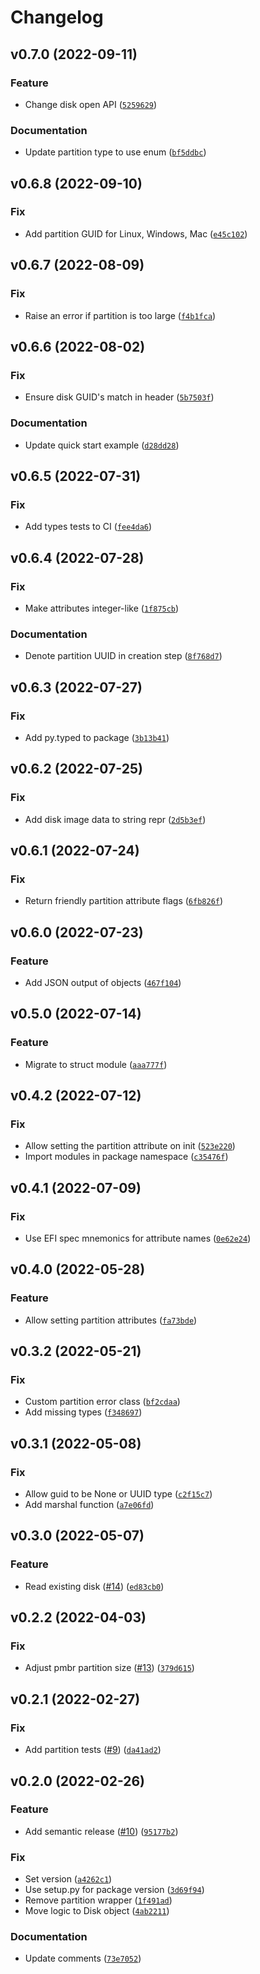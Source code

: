 # Changelog

<!--next-version-placeholder-->

## v0.7.0 (2022-09-11)
### Feature
* Change disk open API ([`5259629`](https://github.com/swysocki/gpt-image/commit/525962940e1fc25cd217d0d46a84f3c6963d963f))

### Documentation
* Update partition type to use enum ([`bf5ddbc`](https://github.com/swysocki/gpt-image/commit/bf5ddbc823311a9697ffd0af7a2aa3584b441786))

## v0.6.8 (2022-09-10)
### Fix
* Add partition GUID for Linux, Windows, Mac ([`e45c102`](https://github.com/swysocki/gpt-image/commit/e45c10221e952a84967b254962b9a6d0b75490a3))

## v0.6.7 (2022-08-09)
### Fix
* Raise an error if partition is too large ([`f4b1fca`](https://github.com/swysocki/gpt-image/commit/f4b1fcae926d1ce32f2c5fa415fcb4404d268cba))

## v0.6.6 (2022-08-02)
### Fix
* Ensure disk GUID's match in header ([`5b7503f`](https://github.com/swysocki/gpt-image/commit/5b7503fd9bab243958d6dc2470d4a9b255d5084f))

### Documentation
* Update quick start example ([`d28dd28`](https://github.com/swysocki/gpt-image/commit/d28dd281f94cced2ce32350eb0f560fe079fc408))

## v0.6.5 (2022-07-31)
### Fix
* Add types tests to CI ([`fee4da6`](https://github.com/swysocki/gpt-image/commit/fee4da6d99392c69a5efffdbb8c09324e93eab07))

## v0.6.4 (2022-07-28)
### Fix
* Make attributes integer-like ([`1f875cb`](https://github.com/swysocki/gpt-image/commit/1f875cbbf1d0ec973957747b8653fd4445d2d10a))

### Documentation
* Denote partition UUID in creation step ([`8f768d7`](https://github.com/swysocki/gpt-image/commit/8f768d758eeb1f735f94432adf555b6c927b6ce6))

## v0.6.3 (2022-07-27)
### Fix
* Add py.typed to package ([`3b13b41`](https://github.com/swysocki/gpt-image/commit/3b13b41bdcfd3a6d1733264a1d8fd4d90329f388))

## v0.6.2 (2022-07-25)
### Fix
* Add disk image data to string repr ([`2d5b3ef`](https://github.com/swysocki/gpt-image/commit/2d5b3ef7e64705c97f74622b98636b21fdc0de3c))

## v0.6.1 (2022-07-24)
### Fix
* Return friendly partition attribute flags ([`6fb826f`](https://github.com/swysocki/gpt-image/commit/6fb826f715d74792fae265afe2634349989a0025))

## v0.6.0 (2022-07-23)
### Feature
* Add JSON output of objects ([`467f104`](https://github.com/swysocki/gpt-image/commit/467f1046c7898e878a03cb8f4ee8b8cf337b0c87))

## v0.5.0 (2022-07-14)
### Feature
* Migrate to struct module ([`aaa777f`](https://github.com/swysocki/gpt-image/commit/aaa777f2ab67c8d57c94dcbb3697ed3384a7a251))

## v0.4.2 (2022-07-12)
### Fix
* Allow setting the partition attribute on init ([`523e220`](https://github.com/swysocki/gpt-image/commit/523e220c3bc3023e3f59c76517f2338773d31645))
* Import modules in package namespace ([`c35476f`](https://github.com/swysocki/gpt-image/commit/c35476faa64b9af870648f0f1dd86e032a36040e))

## v0.4.1 (2022-07-09)
### Fix
* Use EFI spec mnemonics for attribute names ([`0e62e24`](https://github.com/swysocki/gpt-image/commit/0e62e24c1d80939068c7d4fd8c5dc703fbd99eb9))

## v0.4.0 (2022-05-28)
### Feature
* Allow setting partition attributes ([`fa73bde`](https://github.com/swysocki/gpt-image/commit/fa73bde27921561382613e6ed7ed1df88eb85458))

## v0.3.2 (2022-05-21)
### Fix
* Custom partition error class ([`bf2cdaa`](https://github.com/swysocki/gpt-image/commit/bf2cdaa514c8a1ff44d7df7c2e22d09ab4e9c1a1))
* Add missing types ([`f348697`](https://github.com/swysocki/gpt-image/commit/f348697dd7300a12e60d761874819f32b720eb0c))

## v0.3.1 (2022-05-08)
### Fix
* Allow guid to be None or UUID type ([`c2f15c7`](https://github.com/swysocki/gpt-image/commit/c2f15c7c12ca5a66023af8b9fcf5db241f2d70aa))
* Add marshal function ([`a7e06fd`](https://github.com/swysocki/gpt-image/commit/a7e06fd4fd80b0c8717da9803250d5eeb46969db))

## v0.3.0 (2022-05-07)
### Feature
* Read existing disk ([#14](https://github.com/swysocki/gpt-image/issues/14)) ([`ed83cb0`](https://github.com/swysocki/gpt-image/commit/ed83cb06efcdcdad2eee6be6930c8027565823b0))

## v0.2.2 (2022-04-03)
### Fix
* Adjust pmbr partition size ([#13](https://github.com/swysocki/gpt-image/issues/13)) ([`379d615`](https://github.com/swysocki/gpt-image/commit/379d615093451783643a7ec665c98f12ff907927))

## v0.2.1 (2022-02-27)
### Fix
* Add partition tests ([#9](https://github.com/swysocki/gpt-image/issues/9)) ([`da41ad2`](https://github.com/swysocki/gpt-image/commit/da41ad271ea56a2c0bfb53937ddac4f40599509f))

## v0.2.0 (2022-02-26)
### Feature
* Add semantic release ([#10](https://github.com/swysocki/gpt-image/issues/10)) ([`95177b2`](https://github.com/swysocki/gpt-image/commit/95177b21d1d45cb8bde0b736e332fb6452d3ddae))

### Fix
* Set version ([`a4262c1`](https://github.com/swysocki/gpt-image/commit/a4262c100acd4cbdf9f04177700a650710c8a757))
* Use setup.py for package version ([`3d69f94`](https://github.com/swysocki/gpt-image/commit/3d69f945fb22286ba6623e87f607ddb6c5dd7990))
* Remove partition wrapper ([`1f491ad`](https://github.com/swysocki/gpt-image/commit/1f491ad72c05c56094c7ea84b0888d34ffd3a546))
* Move logic to Disk object ([`4ab2211`](https://github.com/swysocki/gpt-image/commit/4ab2211a55beb23ce0f148a1a52387efe11fbd9d))

### Documentation
* Update comments ([`73e7052`](https://github.com/swysocki/gpt-image/commit/73e705213b4fb1144bb8ce92c6d895e7e7be6d4a))
